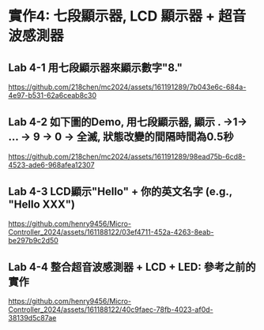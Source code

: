 
#  實作4: 七段顯示器, LCD 顯示器 + 超音波感測器

## Lab 4-1 用七段顯示器來顯示數字"8."

https://github.com/218chen/mc2024/assets/161191289/7b043e6c-684a-4e97-b531-62a6ceab8c30

## Lab 4-2 如下圖的Demo, 用七段顯示器, 顯示 . →1→ ... → 9 → 0 → 全滅, 狀態改變的間隔時間為0.5秒

https://github.com/218chen/mc2024/assets/161191289/98ead75b-6cd8-4523-ade6-968afea12307

## Lab 4-3 LCD顯示"Hello" + 你的英文名字 (e.g., "Hello XXX")

https://github.com/henry9456/Micro-Controller_2024/assets/161188122/03ef4711-452a-4263-8eab-be297b9c2d50

## Lab 4-4 整合超音波感測器 + LCD + LED: 參考之前的實作

https://github.com/henry9456/Micro-Controller_2024/assets/161188122/40c9faec-78fb-4023-af0d-38139d5c87ae
